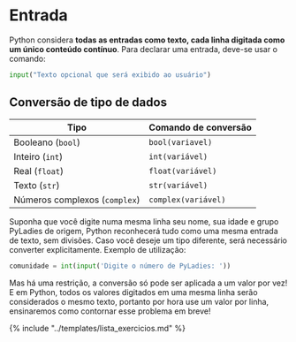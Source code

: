 # Entrada

Python considera **todas as entradas como texto, cada linha digitada como um único conteúdo contínuo**. Para declarar uma entrada, deve-se usar o comando:

```python
input("Texto opcional que será exibido ao usuário")
```

## Conversão de tipo de dados

| Tipo                          | Comando de conversão |
| ----------------------------- | -------------------- |
| Booleano (`bool`)             | `bool(variavel)`     |
| Inteiro (`int`)               | `int(variável)`      |
| Real (`float`)                | `float(variável)`    |
| Texto (`str`)                 | `str(variável)`      |
| Números complexos (`complex`) | `complex(variável)`  |

Suponha que você digite numa mesma linha seu nome, sua idade e grupo PyLadies de origem, Python reconhecerá tudo como uma mesma entrada de texto, sem divisões. Caso você deseje um tipo diferente, será necessário converter explicitamente. Exemplo de utilização:

```python
comunidade = int(input('Digite o número de PyLadies: '))
```

Mas há uma restrição, a conversão só pode ser aplicada a um valor por vez! E em Python, todos os valores digitados em uma mesma linha serão considerados o mesmo texto, portanto por hora use um valor por linha, ensinaremos como contornar esse problema em breve!

{% include "../templates/lista_exercicios.md" %}